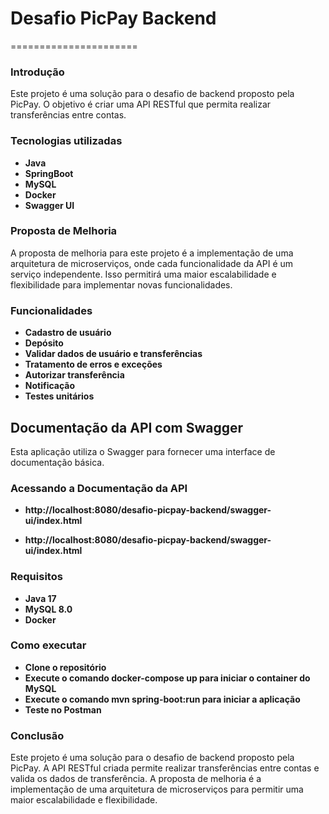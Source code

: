 # Desafio PicPay Backend

======================

### Introdução

Este projeto é uma solução para o desafio de backend proposto pela PicPay. O objetivo é criar uma API RESTful que permita realizar transferências entre contas.

### Tecnologias utilizadas 


- **Java**
- **SpringBoot**
- **MySQL**
- **Docker**
- **Swagger UI**

### Proposta de Melhoria

A proposta de melhoria para este projeto é a implementação de uma arquitetura de microserviços, onde cada funcionalidade da API é um serviço independente. Isso permitirá uma maior escalabilidade e flexibilidade para implementar novas funcionalidades.

### Funcionalidades


- **Cadastro de usuário**
- **Depósito**
- **Validar dados de usuário e transferências**
- **Tratamento de erros e exceções**
- **Autorizar transferência**
- **Notificação**
- **Testes unitários**

## Documentação da API com Swagger

Esta aplicação utiliza o Swagger para fornecer uma interface de documentação básica.

### Acessando a Documentação da API
- **http://localhost:8080/desafio-picpay-backend/swagger-ui/index.html**

- **http://localhost:8080/desafio-picpay-backend/swagger-ui/index.html**

### Requisitos

- **Java 17**
- **MySQL 8.0**
- **Docker**

### Como executar

- **Clone o repositório**
- **Execute o comando docker-compose up para iniciar o container do MySQL**
- **Execute o comando mvn spring-boot:run para iniciar a aplicação**
- **Teste no Postman**

### Conclusão

Este projeto é uma solução para o desafio de backend proposto pela PicPay. A API RESTful criada permite realizar transferências entre contas e valida os dados de transferência. A proposta de melhoria é a implementação de uma arquitetura de microserviços para permitir uma maior escalabilidade e flexibilidade.